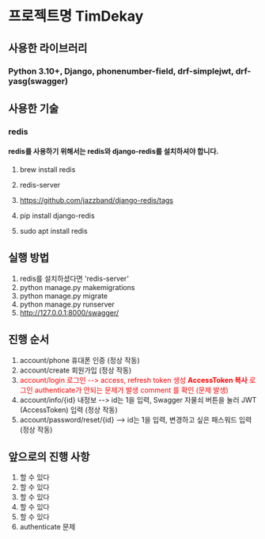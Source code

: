 # 프로젝트명 TimDekay
## 사용한 라이브러리
### Python 3.10+, Django, phonenumber-field, drf-simplejwt, drf-yasg(swagger)

## 사용한 기술
### redis
#### redis를 사용하기 위해서는 redis와 django-redis를 설치하셔야 합니다.
1. brew install redis 
2. redis-server
3. https://github.com/jazzband/django-redis/tags
4. pip install django-redis

1. sudo apt install redis

## 실행 방법
1. redis를 설치하셨다면 'redis-server'
2. python manage.py makemigrations
3. python manage.py migrate
4. python manage.py runserver
5. http://127.0.0.1:8000/swagger/

## 진행 순서
1. account/phone 휴대폰 인증 (정상 작동)
2. account/create 회원가입 (정상 작동)
3. <span style="color:red">account/login 로그인 --> access, refresh token 생성 **AccessToken 복사**
 로그인 authenticate가 안되는 문제가 발생 comment 를 확인 (문제 발생)</span>
4. account/info/{id} 내정보 --> id는 1을 입력, Swagger 자물쇠 버튼을 눌러 JWT (AccessToken) 입력 (정상 작동)
5. account/password/reset/{id} --> id는 1을 입력, 변경하고 싶은 패스워드 입력 (정상 작동)

## 앞으로의 진행 사항

1. 할 수 있다
2. 할 수 있다
3. 할 수 있다
4. 할 수 있다
5. 할 수 있다
6. authenticate 문제
